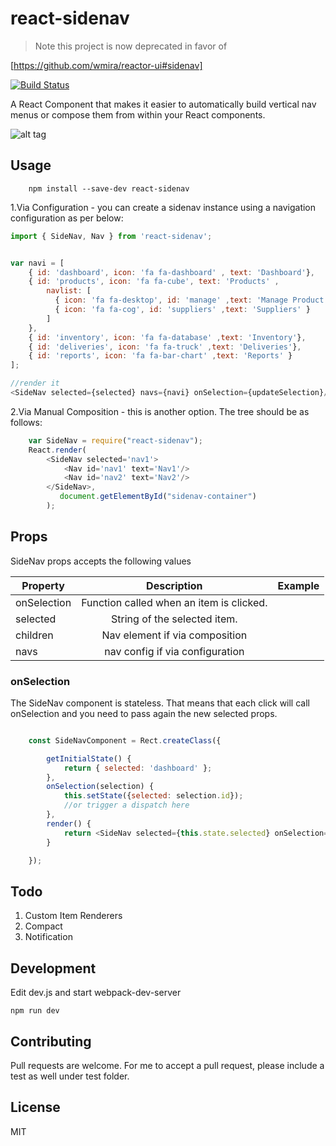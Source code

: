 react-sidenav
==============================


> Note this project is now deprecated in favor of

[https://github.com/wmira/reactor-ui#sidenav]


[![Build Status](https://travis-ci.org/wmira/react-sidenav.svg?branch=master)](https://travis-ci.org/wmira/react-sidenav)

A React Component that makes it easier to automatically build vertical nav menus or compose them from within your React
components.

![alt tag](https://raw.githubusercontent.com/wmira/react-sidenav/master/sidenav.png)

## Usage

```
    npm install --save-dev react-sidenav

```

1.Via Configuration - you can create a sidenav instance using a navigation configuration as per below:

```javascript
import { SideNav, Nav } from 'react-sidenav';


var navi = [
    { id: 'dashboard', icon: 'fa fa-dashboard' , text: 'Dashboard'},
    { id: 'products', icon: 'fa fa-cube', text: 'Products' ,
        navlist: [
          { icon: 'fa fa-desktop', id: 'manage' ,text: 'Manage Product' },
          { icon: 'fa fa-cog', id: 'suppliers' ,text: 'Suppliers' }
        ]
    },
    { id: 'inventory', icon: 'fa fa-database' ,text: 'Inventory'},
    { id: 'deliveries', icon: 'fa fa-truck' ,text: 'Deliveries'},
    { id: 'reports', icon: 'fa fa-bar-chart' ,text: 'Reports' }
];

//render it
<SideNav selected={selected} navs={navi} onSelection={updateSelection}/>


```

2.Via Manual Composition - this is another option. The tree should be as follows:

```javascript
    var SideNav = require("react-sidenav");
    React.render(
        <SideNav selected='nav1'>
            <Nav id='nav1' text='Nav1'/>
            <Nav id='nav2' text='Nav2'/>
        </SideNav>,
           document.getElementById("sidenav-container")
        );


```

## Props

SideNav props accepts the following values

| Property      | Description   | Example  |
| ------------- |:-------------:| -----:|
| onSelection   | Function called when an item is clicked. |  |
| selected    | String of the selected item.      |    |
| children      | Nav element if via composition |   |
| navs       | nav config if via configuration | |


### onSelection

The SideNav component is stateless. That means that each click will call onSelection
and you need to pass again the new selected props.

```javascript

    const SideNavComponent = Rect.createClass({

        getInitialState() {
            return { selected: 'dashboard' };
        },
        onSelection(selection) {
            this.setState({selected: selection.id});
            //or trigger a dispatch here
        },
        render() {
            return <SideNav selected={this.state.selected} onSelection={this.onSelection} />
        }

    });

```

## Todo

1. Custom Item Renderers
2. Compact
3. Notification

## Development

Edit dev.js and start webpack-dev-server

```console
npm run dev
```



## Contributing

Pull requests are welcome. For me to accept a pull request, please include a test as well under test folder.

## License

MIT
